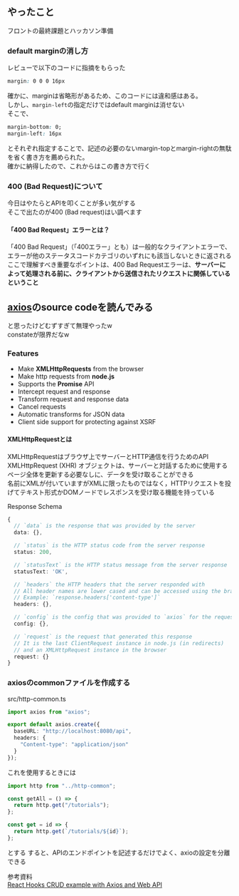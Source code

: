 ## やったこと
フロントの最終課題とハッカソン準備

### default marginの消し方
レビューで以下のコードに指摘をもらった  
```css
margin: 0 0 0 16px
```
確かに、marginは省略形があるため、このコードには違和感はある。  
しかし、`margin-left`の指定だけではdefault marginは消せない  
そこで、
```css
margin-bottom: 0;
margin-left: 16px
```
とそれぞれ指定することで、記述の必要のないmargin-topとmargin-rightの無駄を省く書き方を薦められた。  
確かに納得したので、これからはこの書き方で行く  


### 400 (Bad Request)について
今日はやたらとAPIを叩くことが多い気がする  
そこで出たのが400 (Bad request)はい調べます  

#### 「400 Bad Request」エラーとは？
「400 Bad Request」（「400エラー」とも）は一般的なクライアントエラーで、エラーが他のステータスコードカテゴリのいずれにも該当しないときに返される  
ここで理解すべき重要なポイントは、400 Bad Requestエラーは、**サーバーによって処理される前に、クライアントから送信されたリクエストに関係しているということ**  

## [axios](https://github.com/axios/axios)のsource codeを読んでみる
と思ったけどむずすぎて無理やったw  
constateが限界だなw

### Features
- Make **XMLHttpRequests** from the browser
- Make http requests from **node.js**
- Supports the **Promise** API
- Intercept request and response
- Transform request and response data
- Cancel requests
- Automatic transforms for JSON data
- Client side support for protecting against XSRF

#### XMLHttpRequestとは
XMLHttpRequestはブラウザ上でサーバーとHTTP通信を行うためのAPI  
XMLHttpRequest (XHR) オブジェクトは、サーバーと対話するために使用する  
ページ全体を更新する必要なしに、データを受け取ることができる  
名前にXMLが付いていますがXMLに限ったものではなく，HTTPリクエストを投げてテキスト形式かDOMノードでレスポンスを受け取る機能を持っている  

Response Schema

```ts
{
  // `data` is the response that was provided by the server
  data: {},

  // `status` is the HTTP status code from the server response
  status: 200,

  // `statusText` is the HTTP status message from the server response
  statusText: 'OK',

  // `headers` the HTTP headers that the server responded with
  // All header names are lower cased and can be accessed using the bracket notation.
  // Example: `response.headers['content-type']`
  headers: {},

  // `config` is the config that was provided to `axios` for the request
  config: {},

  // `request` is the request that generated this response
  // It is the last ClientRequest instance in node.js (in redirects)
  // and an XMLHttpRequest instance in the browser
  request: {}
}
```

### axiosのcommonファイルを作成する
src/http-common.ts
```ts
import axios from "axios";

export default axios.create({
  baseURL: "http://localhost:8080/api",
  headers: {
    "Content-type": "application/json"
  }
});
```
これを使用するときには
```ts
import http from "../http-common";

const getAll = () => {
  return http.get("/tutorials");
};

const get = id => {
  return http.get(`/tutorials/${id}`);
};
```
とする
すると、APIのエンドポイントを記述するだけでよく、axioの設定を分離できる  

参考資料  
[React Hooks CRUD example with Axios and Web API](https://www.bezkoder.com/react-hooks-crud-axios-api/)  
